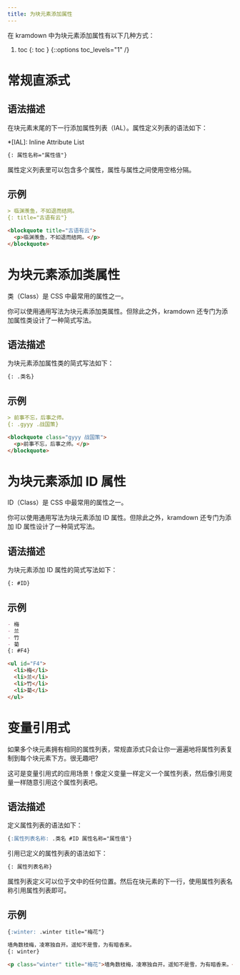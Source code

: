 ```yaml
---
title: 为块元素添加属性
---
```


在 kramdown 中为块元素添加属性有以下几种方式：

1. toc
{: toc }
{::options toc_levels="1" /}

# 常规直添式

## 语法描述

在块元素末尾的下一行添加属性列表（IAL）。属性定义列表的语法如下：

*[IAL]: Inline Attribute List

```markdown
{: 属性名称="属性值"}
```

属性定义列表里可以包含多个属性，属性与属性之间使用空格分隔。

## 示例

```markdown
> 临渊羡鱼，不如退而结网。
{: title="古语有云"}
```

```html
<blockquote title="古语有云">
  <p>临渊羡鱼，不如退而结网。</p>
</blockquote>
```

# 为块元素添加类属性

类（Class）是 CSS 中最常用的属性之一。

你可以使用通用写法为块元素添加类属性。但除此之外，kramdown 还专门为添加属性类设计了一种简式写法。

## 语法描述

为块元素添加属性类的简式写法如下：

```markdown
{: .类名}
```

## 示例

```markdown
> 前事不忘，后事之师。
{: .gyyy .战国策}
```

```html
<blockquote class="gyyy 战国策">
  <p>前事不忘，后事之师。</p>
</blockquote>
```

# 为块元素添加 ID 属性

ID（Class）是 CSS 中最常用的属性之一。

你可以使用通用写法为块元素添加 ID 属性。但除此之外，kramdown 还专门为添加 ID 属性设计了一种简式写法。

## 语法描述

为块元素添加 ID 属性的简式写法如下：

```markdown
{: #ID}
```

## 示例

```markdown
- 梅
- 兰
- 竹
- 菊
{: #F4}
```

```html
<ul id="F4">
  <li>梅</li>
  <li>兰</li>
  <li>竹</li>
  <li>菊</li>
</ul>
```

# 变量引用式

如果多个块元素拥有相同的属性列表，常规直添式只会让你一遍遍地将属性列表复制到每个块元素下方。很无趣吧?

这可是变量引用式的应用场景！像定义变量一样定义一个属性列表，然后像引用变量一样随意引用这个属性列表吧。

## 语法描述

定义属性列表的语法如下：

```markdown
{:属性列表名称: .类名 #ID 属性名称="属性值"}
```

引用已定义的属性列表的语法如下：

```markdown
{: 属性列表名称}
```

属性列表定义可以位于文中的任何位置。然后在块元素的下一行，使用属性列表名称引用属性列表即可。

## 示例

```markdown
{:winter: .winter title="梅花"}

墙角数枝梅，凌寒独自开。遥知不是雪，为有暗香来。
{: winter}
```

```html
<p class="winter" title="梅花">墙角数枝梅，凌寒独自开。遥知不是雪，为有暗香来。</p>
```


